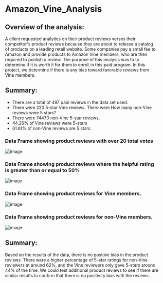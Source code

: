 # Amazon_Vine_Analysis

## Overview of the analysis:
A client requested analytics on their product reviews verses their competitor's product reviews because they are about to release a catalog of products on a leading retail website. Some companies pay a small fee to Amazon and provide products to Amazon Vine members, who are then required to publish a review. The purpose of this analysis was to to determine if it is worth it for them to enroll in this paid program. In this project, we determine if there is any bias toward favorable reviews from Vine members.

## Summary:

* There are a total of 497 paid reviews in the data set used.
* There were 220 5-star Vine reviews. There were  How many non-Vine reviews were 5 stars? 
* There were 74470 non-Vine 5-star reviews.
* 44.26% of Vine reviews were 5-stars
* 61.61% of non-Vine reviews are 5 stars.
### Data Frame showing product reviews with over 20 total votes 
![image](https://user-images.githubusercontent.com/99056132/182006692-9ec6c2e3-f1a7-4eda-a445-729d284ee8a2.png)
### Data Frame showing product reviews where the helpful rating is greater than or equal to 50%
![image](https://user-images.githubusercontent.com/99056132/182006722-0632f197-2529-4384-8dcf-4f97ba3d1d40.png)
### Data Frame showing product reviews for Vine members.
![image](https://user-images.githubusercontent.com/99056132/182006740-5e6ddd0a-c5d0-4e51-a5c0-4c717707678a.png)
### Data Frame showing product reviews for non-Vine members.
![image](https://user-images.githubusercontent.com/99056132/182006758-3c9ef685-0ba4-406c-ba95-43f9760ddd03.png)

## Summary: 

Based on the results of the data, there is no positive bias in the product reviews. There were a higher percentage of 5-star ratings for non-Vine reviewers at around 62%, and the Vine reviewers only gave 5-stars around 44% of the time.  We could test additional product reviews to see if there are similar results to confirm that there is no positivity bias with the reviews.  
